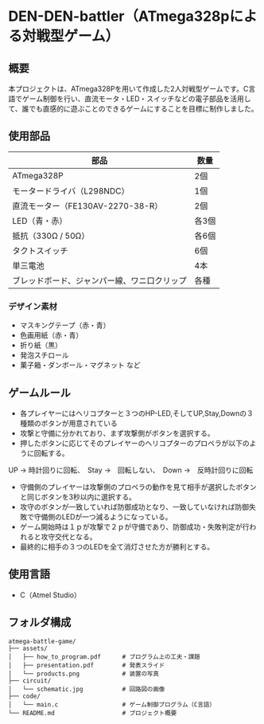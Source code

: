 # DEN-DEN-battler（ATmega328pによる対戦型ゲーム）

## 概要
本プロジェクトは、ATmega328Pを用いて作成した2人対戦型ゲームです。C言語でゲーム制御を行い、直流モータ・LED・スイッチなどの電子部品を活用して、誰でも直感的に遊ぶことのできるゲームにすることを目標に制作しました。

## 使用部品
| 部品 | 数量 |
|------|------|
| ATmega328P | 2個 |
| モータードライバ（L298NDC） | 1個 |
| 直流モーター（FE130AV-2270-38-R） | 2個 |
| LED（青・赤） | 各3個 |
| 抵抗（330Ω / 50Ω） | 各6個 |
| タクトスイッチ | 6個 |
| 単三電池 | 4本 |
| ブレッドボード、ジャンパー線、ワニ口クリップ | 各種 |

### デザイン素材
- マスキングテープ（赤・青）
- 色画用紙（赤・青）
- 折り紙（黒）
- 発泡スチロール
- 菓子箱・ダンボール・マグネット など

 ## ゲームルール
- 各プレイヤーにはヘリコプターと３つのHP-LED,そしてUP,Stay,Downの３種類のボタンが用意されている
- 攻撃と守備に分かれており、まず攻撃側がボタンを選択する。
- 押したボタンに応じてそのプレイヤーのヘリコプターのプロペラが以下のように回転する。

UP →	時計回りに回転、　Stay	→　回転しない、　Down	→　反時計回りに回転

- 守備側のプレイヤーは攻撃側のプロペラの動作を見て相手が選択したボタンと同じボタンを3秒以内に選択する。
- 攻守のボタンが一致していれば防御成功となり、一致していなければ防御失敗で守備側のLEDが一つ減るようになっている。
- ゲーム開始時は１ｐが攻撃で２ｐが守備であり、防御成功・失敗判定が行われると攻守交代となる。
- 最終的に相手の３つのLEDを全て消灯させた方が勝利とする。
 
## 使用言語
- C（Atmel Studio）

## フォルダ構成
```
atmega-battle-game/
├── assets/
│   ├── how_to_program.pdf      # プログラム上の工夫・課題
│   ├── presentation.pdf        # 発表スライド
│   └── products.png            # 装置の写真
├── circuit/
│   └── schematic.jpg           # 回路図の画像
├── code/
│   └── main.c                  # ゲーム制御プログラム（C言語）
└── README.md                   # プロジェクト概要
```


